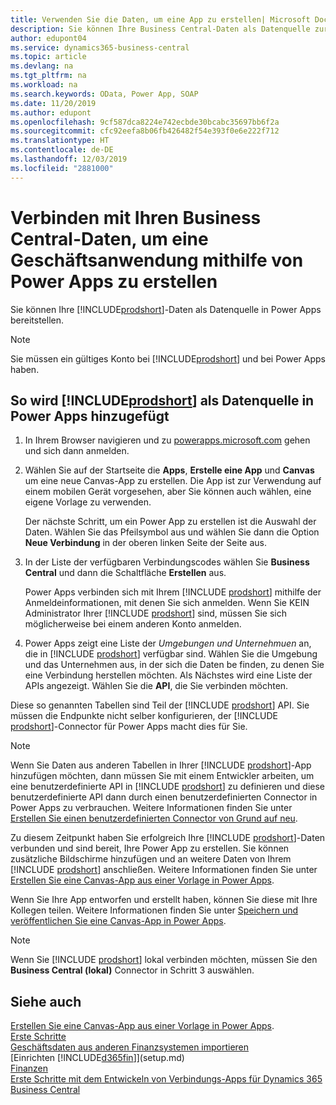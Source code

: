 ```yaml
---
title: Verwenden Sie die Daten, um eine App zu erstellen| Microsoft Docs
description: Sie können Ihre Business Central-Daten als Datenquelle zur Verfügung stellen und eine OData-URL Ihrer Webdienste festlegen, um eine Geschäftsanwendung mithilfe von Power Apps zu erstellen.
author: edupont04
ms.service: dynamics365-business-central
ms.topic: article
ms.devlang: na
ms.tgt_pltfrm: na
ms.workload: na
ms.search.keywords: OData, Power App, SOAP
ms.date: 11/20/2019
ms.author: edupont
ms.openlocfilehash: 9cf587dca8224e742ecbde30bcabc35697bb6f2a
ms.sourcegitcommit: cfc92eefa8b06fb426482f54e393f0e6e222f712
ms.translationtype: HT
ms.contentlocale: de-DE
ms.lasthandoff: 12/03/2019
ms.locfileid: "2881000"
---
```

# <a name="connecting-to-your-business-central-data-to-build-a-business-app-using-power-apps"></a>Verbinden mit Ihren Business Central-Daten, um eine Geschäftsanwendung mithilfe von Power Apps zu erstellen

Sie können Ihre [!INCLUDE[prodshort](includes/prodshort.md)]-Daten als Datenquelle in Power Apps bereitstellen.  

> [!NOTE]  
> Sie müssen ein gültiges Konto bei [!INCLUDE[prodshort](includes/prodshort.md)] und bei Power Apps haben.  

## <a name="to-add-includeprodshortincludesprodshortmd-as-a-data-source-in-power-apps"></a>So wird [!INCLUDE[prodshort](includes/prodshort.md)] als Datenquelle in Power Apps hinzugefügt

1. In Ihrem Browser navigieren und zu [powerapps.microsoft.com](https://powerapps.microsoft.com/) gehen und sich dann anmelden.
2. Wählen Sie auf der Startseite die **Apps**, **Erstelle eine App** und **Canvas** um eine neue Canvas-App zu erstellen. Die App ist zur Verwendung auf einem mobilen Gerät vorgesehen, aber Sie können auch wählen, eine eigene Vorlage zu verwenden.

    Der nächste Schritt, um ein Power App zu erstellen ist die Auswahl der Daten. Wählen Sie das Pfeilsymbol aus und wählen Sie dann die Option **Neue Verbindung** in der oberen linken Seite der Seite aus.
3. In der Liste der verfügbaren Verbindungscodes wählen Sie **Business Central** und dann die Schaltfläche **Erstellen** aus.

    Power Apps verbinden sich mit Ihrem [!INCLUDE [prodshort](includes/prodshort.md)] mithilfe der Anmeldeinformationen, mit denen Sie sich anmelden. Wenn Sie KEIN Administrator Ihrer [!INCLUDE [prodshort](includes/prodshort.md)] sind, müssen Sie sich möglicherweise bei einem anderen Konto anmelden.  

4. Power Apps zeigt eine Liste der *Umgebungen und Unternehmuen* an, die in [!INCLUDE [prodshort](includes/prodshort.md)] verfügbar sind. Wählen Sie die Umgebung und das Unternehmen aus, in der sich die Daten be finden, zu denen Sie eine Verbindung herstellen möchten. Als Nächstes wird eine Liste der APIs angezeigt. Wählen Sie die **API**, die Sie verbinden möchten.

Diese so genannten Tabellen sind Teil der [!INCLUDE [prodshort](includes/prodshort.md)] API. Sie müssen die Endpunkte nicht selber konfigurieren, der [!INCLUDE [prodshort](includes/prodshort.md)]-Connector für Power Apps macht dies für Sie.  

> [!NOTE]
> Wenn Sie Daten aus anderen Tabellen in Ihrer [!INCLUDE [prodshort](includes/prodshort.md)]-App hinzufügen möchten, dann müssen Sie mit einem Entwickler arbeiten, um eine benutzerdefinierte API in [!INCLUDE [prodshort](includes/prodshort.md)] zu definieren und diese benutzerdefinierte API dann durch einen benutzerdefinierten Connector in Power Apps zu verbrauchen. Weitere Informationen finden Sie unter [Erstellen Sie einen benutzerdefinierten Connector von Grund auf neu](/connectors/custom-connectors/define-blank).  

Zu diesem Zeitpunkt haben Sie erfolgreich Ihre [!INCLUDE [prodshort](includes/prodshort.md)]-Daten verbunden und sind bereit, Ihre Power App zu erstellen. Sie können zusätzliche Bildschirme hinzufügen und an weitere Daten von Ihrem [!INCLUDE [prodshort](includes/prodshort.md)] anschließen. Weitere Informationen finden Sie unter [Erstellen Sie eine Canvas-App aus einer Vorlage in Power Apps](/powerapps/maker/canvas-apps/get-started-test-drive).  

Wenn Sie Ihre App entworfen und erstellt haben, können Sie diese mit Ihre Kollegen teilen. Weitere Informationen finden Sie unter [Speichern und veröffentlichen Sie eine Canvas-App in Power Apps](/powerapps/maker/canvas-apps/save-publish-app).  

> [!NOTE]
> Wenn Sie [!INCLUDE [prodshort](includes/prodshort.md)] lokal verbinden möchten, müssen Sie den **Business Central (lokal)** Connector in Schritt 3 auswählen.  

## <a name="see-also"></a>Siehe auch

[Erstellen Sie eine Canvas-App aus einer Vorlage in Power Apps](/powerapps/maker/canvas-apps/get-started-test-drive).  
[Erste Schritte](product-get-started.md)  
[Geschäftsdaten aus anderen Finanzsystemen importieren](across-import-data-configuration-packages.md)  
[Einrichten [!INCLUDE[d365fin](includes/d365fin_md.md)]](setup.md)  
[Finanzen](finance.md)  
[Erste Schritte mit dem Entwickeln von Verbindungs-Apps für Dynamics 365 Business Central](/dynamics365/business-central/dev-itpro/developer/devenv-develop-connect-apps)  
